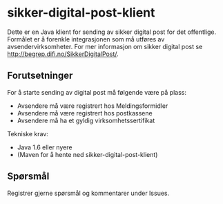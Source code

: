 sikker-digital-post-klient
==========================

Dette er en Java klient for sending av sikker digital post for det offentlige.
Formålet er å forenkle integrasjonen som må utføres av avsendervirksomheter.
For mer informasjon om sikker digital post se http://begrep.difi.no/SikkerDigitalPost/.

Forutsetninger
--------------

For å starte sending av digital post må følgende være på plass:

* Avsendere må være registrert hos Meldingsformidler
* Avsendere må være registrert hos postkassene
* Avsendere må ha et gyldig virksomhetssertifikat

Tekniske krav:

* Java 1.6 eller nyere
* (Maven for å hente ned sikker-digital-post-klient)

Spørsmål
------------------

Registrer gjerne spørsmål og kommentarer under Issues.
